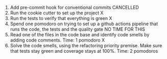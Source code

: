 1. Add pre-commit hook for conventional commits CANCELLED
2. Run the cookie cutter to set up the project X
3. Run the tests to verify that everything is green X
4. Spend one pomodoro on trying to set up a github actions pipeline that runs the code, the tests and the quality gate NO TIME FOR THIS
5. Read one of the files in the code base and identify code smells by adding code comments. Time: 1 pomodoro X
6. Solve the code smells, using the refactoring priority premise. Make sure that tests stay green and coverage stays at 100%. Time: 2 pomodoros